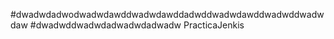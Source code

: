 #dwadwdadwodwadwdawddwadwdawddadwddwadwdawddwadwddwadwdaw
#dwadwddwadwdadwadwdadwadw PracticaJenkis
